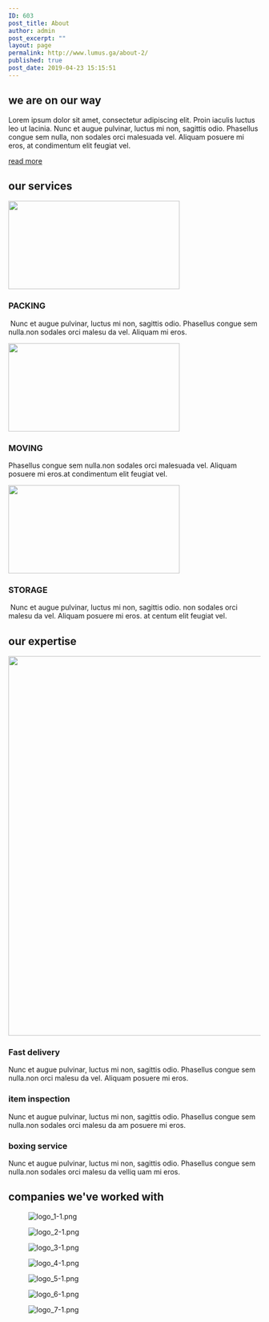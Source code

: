 ```yaml
---
ID: 603
post_title: About
author: admin
post_excerpt: ""
layout: page
permalink: http://www.lumus.ga/about-2/
published: true
post_date: 2019-04-23 15:15:51
---
```

<h2>we are on our way</h2>		
		<p>Lorem ipsum dolor sit amet, consectetur adipiscing elit. Proin iaculis luctus leo ut lacinia. Nunc et augue pulvinar, luctus mi non, sagittis odio. Phasellus congue sem nulla, non sodales orci malesuada vel. Aliquam posuere mi eros, at condimentum elit feugiat vel.</p>		
			<a href="#" role="button">
						read more
					</a>
			<h2>our services</h2>		
										<img width="342" height="176" src="http://www.lumus.ga/wp-content/uploads/2019/04/SEVICES_1-1.png" alt="" srcset="http://www.lumus.ga/wp-content/uploads/2019/04/SEVICES_1-1.png 342w, http://www.lumus.ga/wp-content/uploads/2019/04/SEVICES_1-1-300x154.png 300w" sizes="100vw" />											
			<h3>PACKING</h3>		
		<p> Nunc et augue pulvinar, luctus mi non, sagittis odio. Phasellus congue sem nulla.non sodales orci malesu da vel. Aliquam mi eros. </p>		
										<img width="342" height="176" src="http://www.lumus.ga/wp-content/uploads/2019/04/SERVICES_2-1.png" alt="" srcset="http://www.lumus.ga/wp-content/uploads/2019/04/SERVICES_2-1.png 342w, http://www.lumus.ga/wp-content/uploads/2019/04/SERVICES_2-1-300x154.png 300w" sizes="100vw" />											
			<h3>MOVING </h3>		
		<p>Phasellus congue sem nulla.non sodales orci malesuada vel. Aliquam posuere mi eros.at condimentum elit feugiat vel. </p>		
										<img width="342" height="176" src="http://www.lumus.ga/wp-content/uploads/2019/04/SERVICES_3-1.png" alt="" srcset="http://www.lumus.ga/wp-content/uploads/2019/04/SERVICES_3-1.png 342w, http://www.lumus.ga/wp-content/uploads/2019/04/SERVICES_3-1-300x154.png 300w" sizes="100vw" />											
			<h3>STORAGE</h3>		
		<p> Nunc et augue pulvinar, luctus mi non, sagittis odio. non sodales orci malesu da vel. Aliquam posuere mi eros. at centum elit feugiat vel.</p>		
			<h2>our expertise</h2>		
										<img width="570" height="757" src="http://www.lumus.ga/wp-content/uploads/2019/04/expertise-1.jpg" alt="" srcset="http://www.lumus.ga/wp-content/uploads/2019/04/expertise-1.jpg 570w, http://www.lumus.ga/wp-content/uploads/2019/04/expertise-1-226x300.jpg 226w" sizes="100vw" />											
				<h3>
					Fast delivery
				</h3>
				<p> Nunc et augue pulvinar, luctus mi non, sagittis odio. Phasellus congue sem nulla.non orci malesu da vel. Aliquam posuere mi eros.</p>
				<h3>
					item inspection
				</h3>
				<p> Nunc et augue pulvinar, luctus mi non, sagittis odio. Phasellus congue sem nulla.non sodales orci malesu da am posuere mi eros.</p>
				<h3>
					boxing service
				</h3>
				<p> Nunc et augue pulvinar, luctus mi non, sagittis odio. Phasellus congue sem nulla.non sodales orci malesu da velliq uam mi eros.</p>
			<h2>companies we've worked with</h2>		
				<figure><img src="http://www.lumus.ga/wp-content/uploads/2019/04/logo_1-1-150x128.png" alt="logo_1-1.png" /></figure><figure><img src="http://www.lumus.ga/wp-content/uploads/2019/04/logo_2-1-150x150.png" alt="logo_2-1.png" /></figure><figure><img src="http://www.lumus.ga/wp-content/uploads/2019/04/logo_3-1-150x150.png" alt="logo_3-1.png" /></figure><figure><img src="http://www.lumus.ga/wp-content/uploads/2019/04/logo_4-1-150x150.png" alt="logo_4-1.png" /></figure><figure><img src="http://www.lumus.ga/wp-content/uploads/2019/04/logo_5-1-150x150.png" alt="logo_5-1.png" /></figure><figure><img src="http://www.lumus.ga/wp-content/uploads/2019/04/logo_6-1-143x150.png" alt="logo_6-1.png" /></figure><figure><img src="http://www.lumus.ga/wp-content/uploads/2019/04/logo_7-1-150x150.png" alt="logo_7-1.png" /></figure>